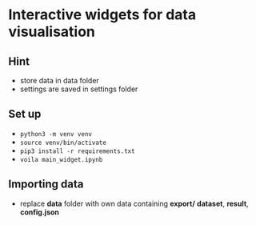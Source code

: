 # Interactive widgets for data visualisation
## Hint
* store data in data folder
* settings are saved in settings folder
## Set up
* `python3 -m venv venv`
* `source venv/bin/activate`
* `pip3 install -r requirements.txt`
* `voila main_widget.ipynb`

## Importing data
* replace **data** folder with own data containing **export/** **dataset**, **result**, **config.json** 
